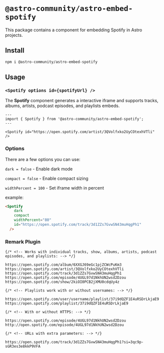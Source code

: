 # `@astro-community/astro-embed-spotify`

This package contains a component for embedding Spotify in Astro projects.

## Install

```bash
npm i @astro-community/astro-embed-spotify
```

## Usage

### `<Spotify options id={spotifyUrl} />`

The **Spotify** component generates a interactive iframe and supports tracks, albums, artists, podcast episodes, and playlists embeds.

```astro
---
import { Spotify } from '@astro-community/astro-embed-spotify';
---

<Spotify id="https://open.spotify.com/artist/3QVolfxko2UyCOtexhVTli" />
```

### Options

There are a few options you can use:

`dark = false` - Enable dark mode

`compact = false` - Enable compact sizing

`widthPercent = 100` - Set iframe width in percent

example: 

```html
<Spotify
    dark
    compact
    widthPercent="80"
    id="https://open.spotify.com/track/3d1ZZs7GvwSN43muHqgPh1"
  />
```

### Remark Plugin

```mdx
{/* <!-- Works with individual tracks, show, albums, artists, podcast episodes, and playlists: --> */}

https://open.spotify.com/album/6XXGJ69eGc1pjZCWcPuKm3
https://open.spotify.com/artist/3QVolfxko2UyCOtexhVTli
https://open.spotify.com/track/3d1ZZs7GvwSN43muHqgPh1
https://open.spotify.com/episode/4UGL97d1NkhUN2wsd2Dzou
https://open.spotify.com/show/2kiOI0PCB2jXMU0cdqUy4z

{/* <!-- Playlists work with or without usernames: --> */}

https://open.spotify.com/user/username/playlist/37i9dQZF1E4uRSDrLkjaE9
https://open.spotify.com/playlist/37i9dQZF1E4uRSDrLkjaE9

{/* <!-- With or without HTTPS: --> */}

https://open.spotify.com/episode/4UGL97d1NkhUN2wsd2Dzou
http://open.spotify.com/episode/4UGL97d1NkhUN2wsd2Dzou

{/* <!-- URLs with extra parameters: --> */}

https://open.spotify.com/track/3d1ZZs7GvwSN43muHqgPh1?si=3qc9p-sGR3es3e8kkP9VFA

```

